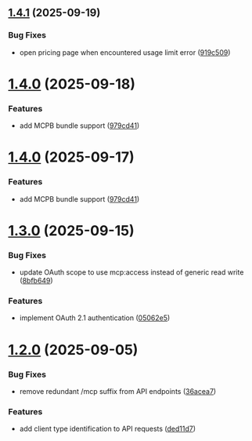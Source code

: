 ## [1.4.1](https://github.com/VectifyAI/pageindex-mcp/compare/v1.4.0...v1.4.1) (2025-09-19)


### Bug Fixes

* open pricing page when encountered usage limit error ([919c509](https://github.com/VectifyAI/pageindex-mcp/commit/919c509740fd11879ce4756f2e5762ceb5021b9f))

# [1.4.0](https://github.com/VectifyAI/pageindex-mcp/compare/v1.3.0...v1.4.0) (2025-09-18)


### Features

* add MCPB bundle support ([979cd41](https://github.com/VectifyAI/pageindex-mcp/commit/979cd416aaf23c9f10b2612a83c58cfc141228bd))

# [1.4.0](https://github.com/VectifyAI/pageindex-mcp/compare/v1.3.0...v1.4.0) (2025-09-17)


### Features

* add MCPB bundle support ([979cd41](https://github.com/VectifyAI/pageindex-mcp/commit/979cd416aaf23c9f10b2612a83c58cfc141228bd))

# [1.3.0](https://github.com/VectifyAI/pageindex-mcp/compare/v1.2.0...v1.3.0) (2025-09-15)


### Bug Fixes

* update OAuth scope to use mcp:access instead of generic read write ([8bfb649](https://github.com/VectifyAI/pageindex-mcp/commit/8bfb649976d1482bc7c357ea6d3676c480b6e405))


### Features

* implement OAuth 2.1 authentication ([05062e5](https://github.com/VectifyAI/pageindex-mcp/commit/05062e53c08dc95edf577c33905846c3ae8bb6fa))

# [1.2.0](https://github.com/VectifyAI/pageindex-mcp/compare/v1.1.2...v1.2.0) (2025-09-05)


### Bug Fixes

* remove redundant /mcp suffix from API endpoints ([36acea7](https://github.com/VectifyAI/pageindex-mcp/commit/36acea7f8248017596e88630474e2ddcc4da2654))


### Features

* add client type identification to API requests ([ded11d7](https://github.com/VectifyAI/pageindex-mcp/commit/ded11d701f4ffbf7c98fc4b945bac8341e937870))
